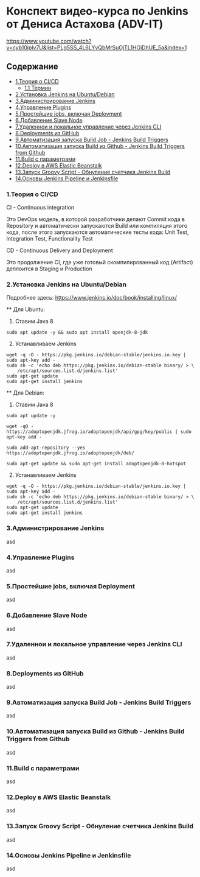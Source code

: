 # Конспект видео-курса по Jenkins от Дениса Астахова (ADV-IT)

https://www.youtube.com/watch?v=cyb10iplv7U&list=PLg5SS_4L6LYvQbMrSuOjTL1HOiDhUE_5a&index=1


## Содержание

<!--ts-->
* [1.Теория о CI/CD](#theory)
    * [1.1 Термин](#termin)
* [2.Установка Jenkins на Ubuntu/Debian](#install)  
* [3.Администрирование Jenkins](#admin)  
* [4.Управление Plugins](#plugins)  
* [5.Простейшие jobs, включая Deployment](#simple_job)  
* [6.Добавление Slave Node](#slave_node)  
* [7.Удаленнои и локальное управление через Jenkins CLI](#cli)  
* [8.Deployments из GitHub](#deploy_github)  
* [9.Автоматизация запуска Build Job - Jenkins Build Triggers](#automate_run)  
* [10.Автоматизация запуска Build из Github - Jenkins Build Triggers from Github](#automate_run_github)  
* [11.Build с параметрами](#build_parameters)  
* [12.Deploy в AWS Elastic Beanstalk](#aws_elastic)  
* [13.Запуск Groovy Script - Обнуление счетчика Jenkins Build](#groovy)  
* [14.Основы Jenkins Pipeline и Jenkinsfile](#pipeline)  
<!--te-->

<a name="theory"/>

### 1.Теория о CI/CD 

CI - Continuous integration

Это DevOps модель, в которой разработчики делают Commit кода в Repository и автоматически запускаются Build или компиляция этого кода, после этого запускаются автоматические тесты кода: Unit Test, Integration Test, Functionality Test

CD - Continuous Delivery and Deployment

Это продолжение CI, где уже готовый скомпилированный код (Artifact) деплоится в Staging и Production




<a name="install"/>

### 2.Установка Jenkins на Ubuntu/Debian  

Подробнее здесь:
https://www.jenkins.io/doc/book/installing/linux/

** Для Ubuntu:

1. Ставим Java 8

```
sudo apt update -y && sudo apt install openjdk-8-jdk
```

2. Устанавливаем Jenkins
```
wget -q -O - https://pkg.jenkins.io/debian-stable/jenkins.io.key | sudo apt-key add -
sudo sh -c 'echo deb https://pkg.jenkins.io/debian-stable binary/ > \
    /etc/apt/sources.list.d/jenkins.list'
sudo apt-get update
sudo apt-get install jenkins
```


** Для Debian:

1. Ставим Java 8

```
sudo apt update -y

wget -qO - https://adoptopenjdk.jfrog.io/adoptopenjdk/api/gpg/key/public | sudo apt-key add -

sudo add-apt-repository --yes https://adoptopenjdk.jfrog.io/adoptopenjdk/deb/

sudo apt-get update && sudo apt-get install adoptopenjdk-8-hotspot
```

2. Устанавливаем Jenkins
```
wget -q -O - https://pkg.jenkins.io/debian-stable/jenkins.io.key | sudo apt-key add -
sudo sh -c 'echo deb https://pkg.jenkins.io/debian-stable binary/ > \
    /etc/apt/sources.list.d/jenkins.list'
sudo apt-get update
sudo apt-get install jenkins
```


<a name="admin"/>

### 3.Администрирование Jenkins  

asd

<a name="plugins"/>

### 4.Управление Plugins  

asd

<a name="simple_job"/>

### 5.Простейшие jobs, включая Deployment  

asd

<a name="slave_node"/>

### 6.Добавление Slave Node  

asd

<a name="cli"/>

### 7.Удаленнои и локальное управление через Jenkins CLI 

asd

<a name="deploy_github"/>

### 8.Deployments из GitHub  

asd

<a name="automate_run"/>

### 9.Автоматизация запуска Build Job - Jenkins Build Triggers  

asd

<a name="automate_run_github"/>

### 10.Автоматизация запуска Build из Github - Jenkins Build Triggers from Github  

asd

<a name="build_parameters"/>

### 11.Build с параметрами  

asd

<a name="aws_elastic"/>

### 12.Deploy в AWS Elastic Beanstalk 

asd

<a name="groovy"/>

### 13.Запуск Groovy Script - Обнуление счетчика Jenkins Build 

asd

<a name="pipeline"/>

### 14.Основы Jenkins Pipeline и Jenkinsfile 

asd


  

